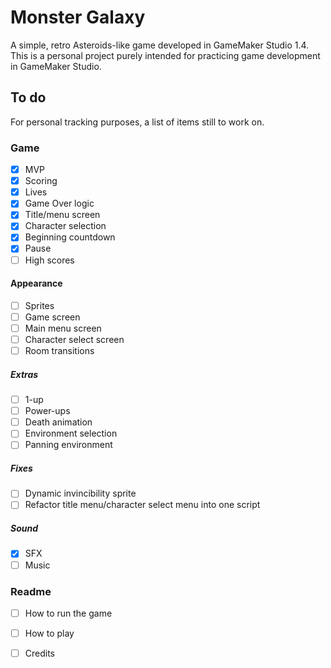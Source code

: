 # Monster Galaxy

A simple, retro Asteroids-like game developed in GameMaker Studio 1.4.
This is a personal project purely intended for practicing game development in GameMaker Studio.

## To do
For personal tracking purposes, a list of items still to work on.

### Game
- [x] MVP
- [x] Scoring
- [x] Lives
- [x] Game Over logic
- [x] Title/menu screen
- [x] Character selection
- [x] Beginning countdown
- [x] Pause
- [ ] High scores
#### Appearance
- [ ] Sprites
- [ ] Game screen
- [ ] Main menu screen
- [ ] Character select screen
- [ ] Room transitions
##### Extras
- [ ] 1-up
- [ ] Power-ups
- [ ] Death animation
- [ ] Environment selection
- [ ] Panning environment
##### Fixes
- [ ] Dynamic invincibility sprite
- [ ] Refactor title menu/character select menu into one script
##### Sound
- [x] SFX
- [ ] Music
### Readme
- [ ] How to run the game
- [ ] How to play
- [ ] Credits

